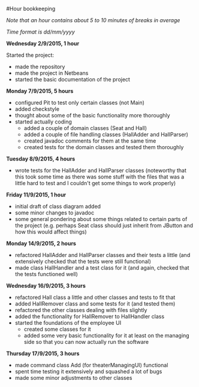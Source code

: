 #Hour bookkeeping

*Note that an hour contains about 5 to 10 minutes of breaks in average*

*Time format is dd/mm/yyyy*


**Wednesday 2/9/2015, 1 hour**

Started the project:
- made the repository
- made the project in Netbeans
- started the basic documentation of the project

**Monday 7/9/2015, 5 hours**

- configured Pit to test only certain classes (not Main)
- added checkstyle
- thought about some of the basic functionality more thoroughly
- started actually coding
  - added a couple of domain classes (Seat and Hall)
  - added a couple of file handling classes (HallAdder and HallParser)
  - created javadoc comments for them at the same time
  - created tests for the domain classes and tested them thoroughly

**Tuesday 8/9/2015, 4 hours**

- wrote tests for the HallAdder and HallParser classes
(noteworthy that this took some time as there was some stuff with the files that was a little hard to test and I couldn't get some things to work properly)

**Friday 11/9/2015, 1 hour**

- initial draft of class diagram added
- some minor changes to javadoc
- some general pondering about some things related to certain parts of the project (e.g. perhaps Seat class should just inherit from JButton and how this would affect things)

**Monday 14/9/2015, 2 hours**

- refactored HallAdder and HallParser classes and their tests a little (and extensively checked that the tests were still functional)
- made class HallHandler and a test class for it (and again, checked that the tests functioned well)

**Wednesday 16/9/2015, 3 hours**

- refactored Hall class a little and other classes and tests to fit that
- added HallRemover class and some tests for it (and tested them)
- refactored the other classes dealing with files slightly
- added the functionality for HallRemover to HallHandler class
- started the foundations of the employee UI
  - created some classes for it
  - added some very basic functionality for it at least on the managing side so that you can now actually run the software
  
**Thursday 17/9/2015, 3 hours**

- made command class Add (for theaterManagingUI) functional
- spent time testing it extensively and squashed a lot of bugs
- made some minor adjustments to other classes
